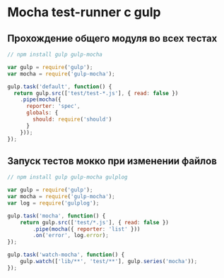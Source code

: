 # Mocha test-runner с gulp

## Прохождение общего модуля во всех тестах

```js
// npm install gulp gulp-mocha

var gulp = require('gulp');
var mocha = require('gulp-mocha');

gulp.task('default', function() {
  return gulp.src(['test/test-*.js'], { read: false })
    .pipe(mocha({
      reporter: 'spec',
      globals: {
        should: require('should')
      }
    }));
});
```

## Запуск тестов мокко при изменении файлов

```js
// npm install gulp gulp-mocha gulplog

var gulp = require('gulp');
var mocha = require('gulp-mocha');
var log = require('gulplog');

gulp.task('mocha', function() {
    return gulp.src(['test/*.js'], { read: false })
        .pipe(mocha({ reporter: 'list' }))
        .on('error', log.error);
});

gulp.task('watch-mocha', function() {
    gulp.watch(['lib/**', 'test/**'], gulp.series('mocha'));
});
```

